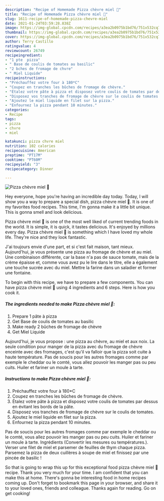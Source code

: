 ```yaml
---
description: "Recipe of Homemade Pizza chèvre miel 🧀"
title: "Recipe of Homemade Pizza chèvre miel 🧀"
slug: 1611-recipe-of-homemade-pizza-chevre-miel
date: 2021-01-24T03:59:28.838Z
image: https://img-global.cpcdn.com/recipes/a3ea2b0975b1bd76/751x532cq70/pizza-chevre-miel-🧀-photo-principale-de-la-recette.jpg
thumbnail: https://img-global.cpcdn.com/recipes/a3ea2b0975b1bd76/751x532cq70/pizza-chevre-miel-🧀-photo-principale-de-la-recette.jpg
cover: https://img-global.cpcdn.com/recipes/a3ea2b0975b1bd76/751x532cq70/pizza-chevre-miel-🧀-photo-principale-de-la-recette.jpg
author: Terry Castillo
ratingvalue: 4
reviewcount: 26749
recipeingredient:
- "1 pte  pizza"
- " Base de coulis de tomates au basilic"
- "2 bches de fromage de chvre"
- " Miel Liquide"
recipeinstructions:
- "Préchauffez votre four à 180*C"
- "Coupez en tranches les bûches de fromage de chèvre."
- "Étalez votre pâte à pizza et disposez votre coulis de tomates par dessus en évitant les bords de la pâte."
- "Disposez vos tranches de fromage de chèvre sur le coulis de tomates."
- "Ajoutez le miel liquide en filet sur la pizza."
- "Enfournez la pizza pendant 10 minutes."
categories:
- Recipe
tags:
- pizza
- chvre
- miel

katakunci: pizza chvre miel 
nutrition: 102 calories
recipecuisine: American
preptime: "PT17M"
cooktime: "PT60M"
recipeyield: "3"
recipecategory: Dinner

---
```



![Pizza chèvre miel 🧀](https://img-global.cpcdn.com/recipes/a3ea2b0975b1bd76/751x532cq70/pizza-chevre-miel-🧀-photo-principale-de-la-recette.jpg)

Hey everyone, hope you're having an incredible day today. Today, I will show you a way to prepare a special dish, pizza chèvre miel 🧀. It is one of my favorites food recipes. This time, I'm gonna make it a little bit unique. This is gonna smell and look delicious.

Pizza chèvre miel 🧀 is one of the most well liked of current trending foods in the world. It is simple, it is quick, it tastes delicious. It's enjoyed by millions every day. Pizza chèvre miel 🧀 is something which I have loved my whole life. They're nice and they look fantastic.

J&#39;ai toujours envie d&#39;une part, et si c&#39;est fait maison, tant mieux. Aujourd&#39;hui, je vous présente une pizza au fromage de chèvre et au miel. Une combinaison différente, car la base n&#39;a pas de sauce tomate, mais de la crème épaisse et, comme vous avez pu le lire dans le titre, elle a également une touche sucrée avec du miel. Mettre la farine dans un saladier et former une fontaine.


To begin with this recipe, we have to prepare a few components. You can have pizza chèvre miel 🧀 using 4 ingredients and 6 steps. Here is how you cook it.

<!--inarticleads1-->

##### The ingredients needed to make Pizza chèvre miel 🧀:

1. Prepare 1 pâte à pizza
1. Get  Base de coulis de tomates au basilic
1. Make ready 2 bûches de fromage de chèvre
1. Get  Miel Liquide


Aujourd&#39;hui, je vous propose : une pizza au chèvre, au miel et aux noix. La seule condition pour manger de la pizza avec du fromage de chèvre enceinte avec des fromages, c&#39;est qu&#39;il va falloir que la pizza soit cuite à haute température. Pas de soucis pour les autres fromages comme par exemple le cheddar ou le comté, vous allez pouvoir les manger pas ou peu cuits. Huiler et fariner un moule à tarte. 

<!--inarticleads2-->

##### Instructions to make Pizza chèvre miel 🧀:

1. Préchauffez votre four à 180*C
1. Coupez en tranches les bûches de fromage de chèvre.
1. Étalez votre pâte à pizza et disposez votre coulis de tomates par dessus en évitant les bords de la pâte.
1. Disposez vos tranches de fromage de chèvre sur le coulis de tomates.
1. Ajoutez le miel liquide en filet sur la pizza.
1. Enfournez la pizza pendant 10 minutes.


Pas de soucis pour les autres fromages comme par exemple le cheddar ou le comté, vous allez pouvoir les manger pas ou peu cuits. Huiler et fariner un moule à tarte. Ingrédients (Convertir les mesures ou températures.). Verser une filet de miel et parsemer de feuilles de thym chaque pizza. Parsemez la pizza de deux cuillères à soupe de miel et finissez par une pincée de basilic ! 

So that is going to wrap this up for this exceptional food pizza chèvre miel 🧀 recipe. Thank you very much for your time. I am confident that you can make this at home. There's gonna be interesting food in home recipes coming up. Don't forget to bookmark this page in your browser, and share it to your loved ones, friends and colleague. Thanks again for reading. Go on get cooking!
